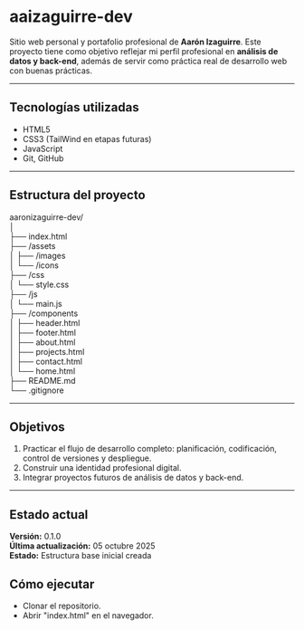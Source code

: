 # aaizaguirre-dev

Sitio web personal y portafolio profesional de **Aarón Izaguirre**.
Este proyecto tiene como objetivo reflejar mi perfil profesional en **análisis de datos y back-end**, además de servir como práctica real de desarrollo web con buenas prácticas.

---
## Tecnologías utilizadas
- HTML5
- CSS3 (TailWind en etapas futuras)
- JavaScript
- Git, GitHub
---
## Estructura del proyecto
aaronizaguirre-dev/    
│    
├── index.html          
├── /assets    
│   ├── /images     
│   └── /icons      
├── /css        
│   └── style.css    
├── /js    
│   └── main.js    
├── /components    
│   ├── header.html    
│   ├── footer.html  
│   ├── about.html  
│   ├── projects.html   
│   ├── contact.html    
│   └── home.html   
├── README.md   
└── .gitignore  

---
## Objetivos
1. Practicar el flujo de desarrollo completo: planificación, codificación, control de versiones y despliegue. 
2. Construir una identidad profesional digital.
3. Integrar proyectos futuros de análisis de datos y back-end.
---
## Estado actual
**Versión:** 0.1.0  
**Última actualización:** 05 octubre 2025   
**Estado:** Estructura base inicial creada   
## Cómo ejecutar
- Clonar el repositorio.
- Abrir "index.html" en el navegador.
